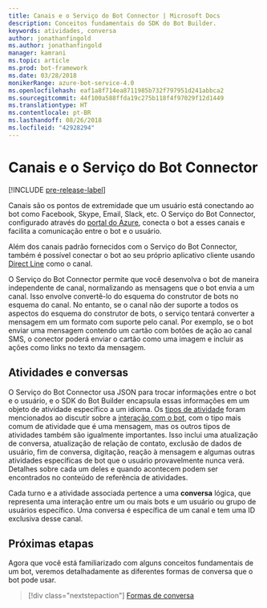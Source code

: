 ```yaml
---
title: Canais e o Serviço do Bot Connector | Microsoft Docs
description: Conceitos fundamentais do SDK do Bot Builder.
keywords: atividades, conversa
author: jonathanfingold
ms.author: jonathanfingold
manager: kamrani
ms.topic: article
ms.prod: bot-framework
ms.date: 03/28/2018
monikerRange: azure-bot-service-4.0
ms.openlocfilehash: eaf1a8f714ea8711985b732f797951d241abbca2
ms.sourcegitcommit: 44f100a588ffda19c275b118f4f97029f12d1449
ms.translationtype: HT
ms.contentlocale: pt-BR
ms.lasthandoff: 08/26/2018
ms.locfileid: "42928294"
---
```

# <a name="channels-and-the-bot-connector-service"></a>Canais e o Serviço do Bot Connector

[!INCLUDE [pre-release-label](../includes/pre-release-label.md)]

Canais são os pontos de extremidade que um usuário está conectando ao bot como Facebook, Skype, Email, Slack, etc. O Serviço do Bot Connector, configurado através do [portal do Azure](https://portal.azure.com), conecta o bot a esses canais e facilita a comunicação entre o bot e o usuário. 

Além dos canais padrão fornecidos com o Serviço do Bot Connector, também é possível conectar o bot ao seu próprio aplicativo cliente usando [Direct Line](bot-builder-howto-direct-line.md) como o canal.

O Serviço do Bot Connector permite que você desenvolva o bot de maneira independente de canal, normalizando as mensagens que o bot envia a um canal. Isso envolve convertê-lo do esquema do construtor de bots no esquema do canal. No entanto, se o canal não der suporte a todos os aspectos do esquema do construtor de bots, o serviço tentará converter a mensagem em um formato com suporte pelo canal. Por exemplo, se o bot enviar uma mensagem contendo um cartão com botões de ação ao canal SMS, o conector poderá enviar o cartão como uma imagem e incluir as ações como links no texto da mensagem.

## <a name="activities-and-conversations"></a>Atividades e conversas


O Serviço do Bot Connector usa JSON para trocar informações entre o bot e o usuário, e o SDK do Bot Builder encapsula essas informações em um objeto de atividade específico a um idioma. Os [tipos de atividade](../bot-service-activities-entities.md) foram mencionados ao discutir sobre a [interação com o bot](bot-builder-basics.md#interaction-with-your-bot), com o tipo mais comum de atividade que é uma mensagem, mas os outros tipos de atividades também são igualmente importantes. Isso inclui uma atualização de conversa, atualização de relação de contato, exclusão de dados de usuário, fim de conversa, digitação, reação à mensagem e algumas outras atividades específicas de bot que o usuário provavelmente nunca verá. Detalhes sobre cada um deles e quando acontecem podem ser encontrados no conteúdo de referência de atividades.

Cada turno e a atividade associada pertence a uma **conversa** lógica, que representa uma interação entre um ou mais bots e um usuário ou grupo de usuários específico. Uma conversa é específica de um canal e tem uma ID exclusiva desse canal.

## <a name="next-steps"></a>Próximas etapas

Agora que você está familiarizado com alguns conceitos fundamentais de um bot, veremos detalhadamente as diferentes formas de conversa que o bot pode usar.

> [!div class="nextstepaction"]
> [Formas de conversa](bot-builder-conversations.md)
